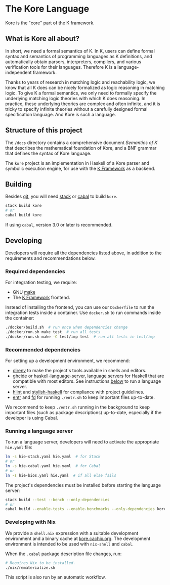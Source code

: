 # The Kore Language

Kore is the "core" part of the K framework.

## What is Kore all about?

In short, we need a formal semantics of K.
In K, users can define formal syntax and semantics of
programming languages as K definitions, and automatically obtain
parsers, interpreters, compilers, and various verification tools
for their languages.
Therefore K is a language-independent framework.

Thanks to years of research in matching logic and reachability
logic, we know that all K does can be nicely formalized as
logic reasoning in matching logic.
To give K a formal semantics, we only need to formally specify
the underlying matching logic theories with which K does reasoning.
In practice, these underlying theories are complex and often
infinite, and it is tricky to specify infinite theories without
a carefully designed formal specification language.
And Kore is such a language.

## Structure of this project

The `/docs` directory contains a comprehensive document _Semantics of K_
that describes the mathematical foundation of Kore, and a BNF grammar
that defines the syntax of Kore language.

The `kore` project is an implementation in Haskell of a Kore parser and symbolic execution engine,
for use with the [K Framework] as a backend.

## Building

Besides [git], you will need [stack] or [cabal] to build `kore`.

```sh
stack build kore
# or
cabal build kore
```

If using `cabal`, version 3.0 or later is recommended.

## Developing

Developers will require all the dependencies listed above,
in addition to the requirements and recommendations below.

### Required dependencies

For integration testing, we require:

- GNU [make]
- The [K Framework] frontend.

Instead of installing the frontend, you can use our `Dockerfile`
to run the integration tests inside a container.
Use `docker.sh` to run commands inside the container:

``` sh
./docker/build.sh  # run once when dependencies change
./docker/run.sh make test  # run all tests
./docker/run.sh make -C test/imp test  # run all tests in test/imp
```

### Recommended dependencies

For setting up a development environment, we recommend:

- [direnv] to make the project's tools available in shells and editors.
- [ghcide] or [haskell-language-server], [language servers] for Haskell that are
  compatible with most editors. See instructions
  [below](#running-a-language-server) to run a language server.
- [hlint] and [stylish-haskell] for compliance with project guidelines.
- [entr] and [fd] for running `./entr.sh` to keep important files up-to-date.

We recommend to keep `./entr.sh` running in the background
to keep important files (such as package descriptions) up-to-date,
especially if the developer is using Cabal.

### Running a language server

To run a language server, developers will need to activate the appropriate
`hie.yaml` file:

```sh
ln -s hie-stack.yaml hie.yaml  # for Stack
# or
ln -s hie-cabal.yaml hie.yaml  # for Cabal
# or
ln -s hie-bios.yaml hie.yaml  # if all else fails
```

The project's dependencies must be installed before starting the language
server:

```sh
stack build --test --bench --only-dependencies
# or
cabal build --enable-tests --enable-benchmarks --only-dependencies kore
```

### Developing with Nix

We provide a `shell.nix` expression with a suitable development environment and
a binary cache at [kore.cachix.org]. The development environment is intended to
be used with `nix-shell` and `cabal`.

When the `.cabal` package description file changes, run:

```.sh
# Requires Nix to be installed.
./nix/rematerialize.sh
```

This script is also run by an automatic workflow.


[git]: https://git-scm.com/
[stack]: https://www.haskellstack.org/
[cabal]: https://haskell.org/cabal
[K Framework]: https://github.com/kframework/k
[curl]: https://curl.haxx.se/
[make]: https://www.gnu.org/software/make/
[direnv]: https://github.com/direnv/direnv
[ghcide]: https://github.com/digital-asset/ghcide
[haskell-language-server]: https://github.com/haskell/haskell-language-server
[language servers]: https://langserver.org/
[hlint]: https://github.com/ndmitchell/hlint
[stylish-haskell]: https://github.com/jaspervdj/stylish-haskell
[kore.cachix.org]: https://kore.cachix.org/
[Nix]: https://nixos.org
[entr]: https://github.com/eradman/entr
[fd]: https://github.com/sharkdp/fd
